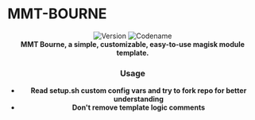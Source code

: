 # MMT-BOURNE

<div align="center">
  <!-- Version -->
    <img src="https://img.shields.io/badge/Version-v1.0-blue.svg?longCache=true&style=popout-square"
      alt="Version" />
  <!-- Codename -->
    <img src="https://img.shields.io/badge/B4ØK3Ñ-green.svg?longCache=true&style=flat-square"
      alt="Codename" />

<div align="center">
  <strong>MMT Bourne, a simple, customizable, easy-to-use magisk module template.
</div>

### Usage
- Read setup.sh custom config vars and try to fork repo for better understanding
- Don't remove template logic comments
